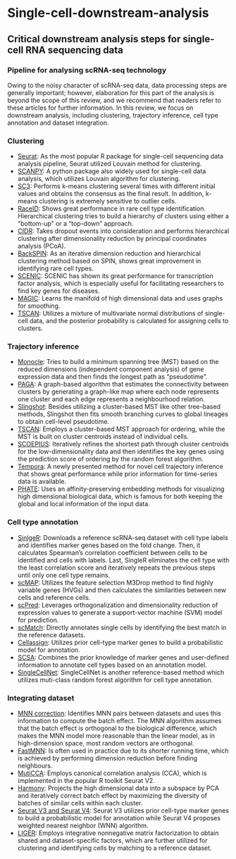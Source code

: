 # Single-cell-downstream-analysis
## Critical downstream analysis steps for single-cell RNA sequencing data
### Pipeline for analysing scRNA-seq technology
Owing to the noisy character of scRNA-seq data, data processing steps are generally important; however, elaboration for this part of the analysis is beyond the scope of this review, and we recommend that readers refer to these articles for further information. In this review, we focus on downstream analysis, including clustering, trajectory inference, cell type annotation and dataset integration. 
### Clustering
* [Seurat](https://satijalab.org/seurat/):
As the most popular R package for single-cell sequencing data analysis pipeline, Seurat utilized Louvain method for clustering.<br>
* [SCANPY](https://scanpy.readthedocs.io/en/stable/):
A python package also widely used for single-cell data analysis, which utilizes Louvain algorithm for clustering.<br>
* [SC3](http://bioconductor.org/packages/release/bioc/html/SC3.html):
Performs k-means clustering several times with different initial values and obtains the consensus as the final result. In addition, k-means clustering is extremely sensitive to outlier cells.<br>
* [RaceID](https://github.com/dgrun/RaceID):
Shows great performance in rare cell type identification. Hierarchical clustering tries to build a hierarchy of clusters using either a “bottom-up” or a “top-down” approach.<br>
* [CIDR](https://github.com/VCCRI/CIDR):
Takes dropout events into consideration and performs hierarchical clustering after dimensionality reduction by principal coordinates analysis (PCoA).<br>
* [BackSPIN](https://github.com/linnarsson-lab/BackSPIN):
As an iterative dimension reduction and hierarchical clustering method based on SPIN, shows great improvement in identifying rare cell types.<br>
* [SCENIC](https://github.com/aertslab/SCENIC):
SCENIC has shown its great performance for transcription factor analysis, which is especially useful for facilitating researchers to find key genes for diseases.<br>
* [MAGIC](https://github.com/KrishnaswamyLab/MAGIC):
Learns the manifold of high dimensional data and uses graphs for smoothing.<br>
* [TSCAN](https://github.com/zji90/TSCAN):
Utilizes a mixture of multivariate normal distributions of single-cell data, and the posterior probability is calculated for assigning cells to clusters.
### Trajectory inference
* [Monocle](http://cole-trapnell-lab.github.io/monocle-release/):
Tries to build a minimum spanning tree (MST) based on the reduced dimensions (independent component analysis) of gene expression data and then finds the longest path as “pseudotime”.<br>
* [PAGA](https://github.com/theislab/paga):
A graph-based algorithm that estimates the connectivity between clusters by generating a graph-like map where each node represents one cluster and each edge represents a neighbourhood relation.<br>
* [Slingshot](https://github.com/kstreet13/slingshot):
Besides utilizing a cluster-based MST like other tree-based methods, Slingshot then fits smooth branching curves to global lineages to obtain cell-level pseudotime.<br>
* [TSCAN](https://github.com/zji90/TSCAN):
Employs a cluster-based MST approach for ordering, while the MST is built on cluster centroids instead of individual cells.<br>
* [SCOEPIUS](https://github.com/rcannood/SCORPIUS):
Iteratively refines the shortest path through cluster centroids for the low-dimensionality data and then identifies the key genes using the prediction score of ordering by the random forest algorithm.<br>
* [Tempora](https://github.com/BaderLab/Tempora):
A newly presented method for novel cell trajectory inference that shows great performance while prior information for time-series data is available.<br>
* [PHATE](https://github.com/KrishnaswamyLab/PHATE):
Uses an affinity-preserving embedding methods for visualizing high dimensional biological data, which is famous for both keeping the global and local information of the input data.
### Cell type annotation
* [SinlgeR](https://github.com/dviraran/SingleR):
Downloads a reference scRNA-seq dataset with cell type labels and identifies marker genes based on the fold change. Then, it calculates Spearman’s correlation coefficient between cells to be identified and cells with labels. Last, SingleR eliminates the cell type with the least correlation score and iteratively repeats the previous steps until only one cell type remains.<br>
* [scMAP](https://github.com/hemberg-lab/scmap):
Utilizes the feature selection M3Drop method to find highly variable genes (HVGs) and then calculates the similarities between new cells and reference cells.<br>
* [scPred](https://github.com/powellgenomicslab/scPred):
Leverages orthogonalization and dimensionality reduction of expression values to generate a support-vector machine (SVM) model for prediction.<br>
* [scMatch](https://github.com/asrhou/scMatch):
Directly annotates single cells by identifying the best match in the reference datasets.<br>
* [Cellassign](https://github.com/Irrationone/cellassign):
Utilizes prior cell-type marker genes to build a probabilistic model for annotation.<br>
* [SCSA](https://github.com/bioinfo-ibms-pumc/SCSA):
Combines the prior knowledge of marker genes and user-defined information to annotate cell types based on an annotation model.<br>
* [SingleCellNet](https://github.com/pcahan1/singleCellNet):
SingleCellNet is another reference-based method which utilizes muti-class random forest algorithm for cell type annotation.
### Integrating dataset
* [MNN correction](https://github.com/MarioniLab/MNN2017/):
Identifies MNN pairs between datasets and uses this information to compute the batch effect. The MNN algorithm assumes that the batch effect is orthogonal to the biological difference, which makes the MNN model more reasonable than the linear model, as in high-dimension space, most random vectors are orthogonal.<br>
* [FastMNN](https://marionilab.github.io/FurtherMNN2018/theory/description.html):
Is often used in practice due to its shorter running time, which is achieved by performing dimension reduction before finding neighbours.<br>
* [MutiCCA](https://satijalab.org/seurat/):
Employs canonical correlation analysis (CCA), which is implemented in the popular R toolkit Seurat V2.<br>
* [Harmony](https://github.com/immunogenomics/harmony):
Projects the high dimensional data into a subspace by PCA and iteratively correct batch effect by maximizing the diversity of batches of similar cells within each cluster.<br>
* [Seurat V3 and Seurat V4](https://satijalab.org/seurat/):
Seurat V3 utilizes prior cell-type marker genes to build a probabilistic model for annotation while Seurat V4 proposes weighted nearest neighbor (WNN) algorithm.<br>
* [LIGER](https://github.com/welch-lab/liger):
Employs integrative nonnegative matrix factorization to obtain shared and dataset-specific factors, which are further utilized for clustering and identifying cells by matching to a reference dataset.
